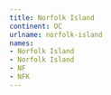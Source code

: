 ```yaml
---
title: Norfolk Island
continent: OC
urlname: norfolk-island
names:
- Norfolk Island
- Norfolk Island
- NF
- NFK
---
```


